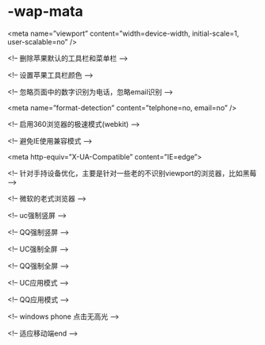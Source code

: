 # -wap-mata

<meta name=”viewport” content=”width=device-width, initial-scale=1, user-scalable=no” />

<!– 删除苹果默认的工具栏和菜单栏 –>

<meta name=”apple-mobile-web-app-capable” content=”yes” />

<!– 设置苹果工具栏颜色 –>

<meta name=”apple-mobile-web-app-status-bar-style” content=”black” />

<!– 忽略页面中的数字识别为电话，忽略email识别 –>

<meta name=”format-detection” content=”telphone=no, email=no” />

<!– 启用360浏览器的极速模式(webkit) –>

<meta name=”renderer” content=”webkit”>

<!– 避免IE使用兼容模式 –>

<meta http-equiv=”X-UA-Compatible” content=”IE=edge”>

<!– 针对手持设备优化，主要是针对一些老的不识别viewport的浏览器，比如黑莓 –>

<meta name=”HandheldFriendly” content=”true”>

<!– 微软的老式浏览器 –>

<meta name=”MobileOptimized” content=”320″>

<!– uc强制竖屏 –>

<meta name=”screen-orientation” content=”portrait”>

<!– QQ强制竖屏 –>

<meta name=”x5-orientation” content=”portrait”>

<!– UC强制全屏 –>

<meta name=”full-screen” content=”yes”>

<!– QQ强制全屏 –>

<meta name=”x5-fullscreen” content=”true”>

<!– UC应用模式 –>

<meta name=”browsermode” content=”application”>

<!– QQ应用模式 –>

<meta name=”x5-page-mode” content=”app”>

<!– windows phone 点击无高光 –>

<meta name=”msapplication-tap-highlight” content=”no”>

<!– 适应移动端end –>
